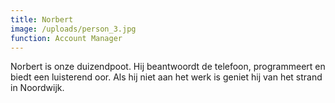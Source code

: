 ```yaml
---
title: Norbert
image: /uploads/person_3.jpg
function: Account Manager
---
```


Norbert is onze duizendpoot. Hij beantwoordt de telefoon, programmeert en biedt een luisterend oor. Als hij niet aan het werk is geniet hij van het strand in Noordwijk.
